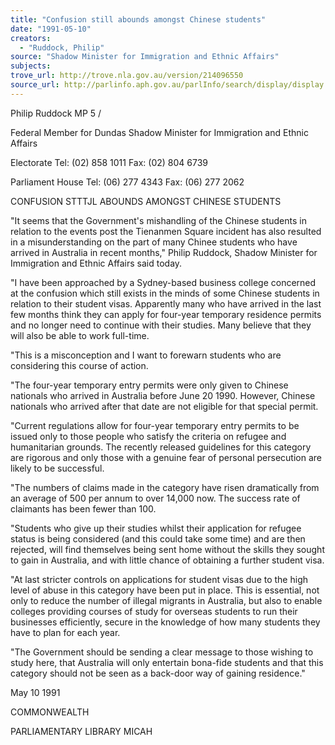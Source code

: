 ```yaml
---
title: "Confusion still abounds amongst Chinese students"
date: "1991-05-10"
creators:
  - "Ruddock, Philip"
source: "Shadow Minister for Immigration and Ethnic Affairs"
subjects:
trove_url: http://trove.nla.gov.au/version/214096550
source_url: http://parlinfo.aph.gov.au/parlInfo/search/display/display.w3p;query=Id%3A%22media/pressrel/HPR02004747%22
---
```


 Philip Ruddock MP 5 /

 Federal Member for Dundas  Shadow Minister for Immigration  and Ethnic Affairs

 Electorate  Tel: (02) 858 1011  Fax: (02) 804 6739

 Parliament House  Tel: (06) 277 4343  Fax: (06) 277 2062

 CONFUSION STTTJL ABOUNDS AMONGST CHINESE STUDENTS

 "It seems that the Government's mishandling of the Chinese students in relation to the events post  the Tienanmen Square incident has also resulted in a misunderstanding on the part of many Chinee  students who have arrived in Australia in recent months," Philip Ruddock, Shadow Minister for  Immigration and Ethnic Affairs said today.

 "I have been approached by a Sydney-based business college concerned at the confusion which still  exists in the minds of some Chinese students in relation to their student visas. Apparently many who  have arrived in the last few months think they can apply for four-year temporary residence permits  and no longer need to continue with their studies. Many believe that they will also be able to work  full-time.

 "This is a misconception and I want to forewarn students who are considering this course of action.

 "The four-year temporary entry permits were only given to Chinese nationals who arrived in  Australia before June 20 1990. However, Chinese nationals who arrived after that date are not  eligible for that special permit.

 "Current regulations allow for four-year temporary entry permits to be issued only to those people  who satisfy the criteria on refugee and humanitarian grounds. The recently released guidelines for  this category are rigorous and only those with a genuine fear of personal persecution are likely to  be successful.

 "The numbers of claims made in the category have risen dramatically from an average of 500 per  annum to over 14,000 now. The success rate of claimants has been fewer than 100.

 "Students who give up their studies whilst their application for refugee status is being considered  (and this could take some time) and are then rejected, will find themselves being sent home without  the skills they sought to gain in Australia, and with little chance of obtaining a further student visa.

 "At last stricter controls on applications for student visas due to the high level of abuse in this  category have been put in place. This is essential, not only to reduce the number of illegal migrants  in Australia, but also to enable colleges providing courses of study for overseas students to run their  businesses efficiently, secure in the knowledge of how many students they have to plan for each year.

 "The Government should be sending a clear message to those wishing to study here, that Australia  will only entertain bona-fide students and that this category should not be seen as a back-door way  of gaining residence."

 May 10 1991 

 COMMONWEALTH  

 PARLIAMENTARY LIBRARY   MICAH

